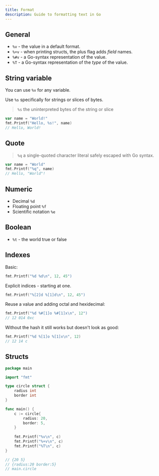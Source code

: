 ```yaml
---
title: Format
description: Guide to formatting text in Go
---
```



## General


- `%v` - the value in a default format.
- `%+v` - when printing structs, the plus flag adds _field_ names.
- `%#v`	- a Go-syntax representation of the value.
- `%T` - a Go-syntax representation of the _type_ of the value.


## String variable

You can use `%v` for any variable.

Use `%s` specifically for strings or slices of bytes.

> `%s`	the uninterpreted bytes of the string or slice

```go
var name = "World!"
fmt.Printf("Hello, %s!", name)
// Hello, World!
```


## Quote

> `%q`	a single-quoted character literal safely escaped with Go syntax.

```go
var name = "World"
fmt.Printf("%q", name)
// Hello, "World"!
```


## Numeric

- Decimal `%d`
- Floating point `%f`
- Scientific notation `%e`


## Boolean

- `%t` - the world true or false


## Indexes

Basic:

```go
fmt.Printf("%d %d\n", 12, 45")
```

Explicit indices - starting at one.

```go
fmt.Printf("%[2]d %[1]d\n", 12, 45")
```

Reuse a value and adding octal and hexidecimal:

```go
fmt.Printf("%d %#[1]o %#[1]x\n", 12")
// 12 014 0xc
```

Without the hash it still works but doesn't look as good:

```go
fmt.Printf("%d %[1]o %[1]x\n", 12)
// 12 14 c
```


## Structs

```go
package main

import "fmt"

type circle struct {
	radius int
	border int
}

func main() {
	c := circle{
		radius: 20,
		border: 5,
	}
    
	fmt.Printf("%v\n", c)
	fmt.Printf("%+v\n", c)
	fmt.Printf("%T\n", c)
}

// {20 5}
// {radius:20 border:5}
// main.circle
```
